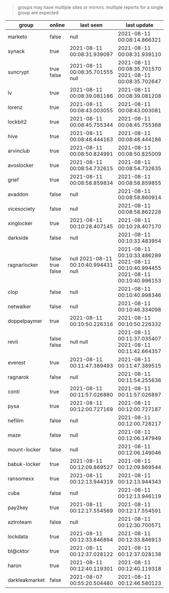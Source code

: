 > groups may have multiple sites or mirrors. multiple reports for a single group are expected

| group | online | last seen  | last update |
|-------|--------|------------|-------------|
| marketo | false | null | 2021-08-11 00:08:14.866321 |
| synack | true | 2021-08-11 00:08:31.939097 | 2021-08-11 00:08:31.939110 |
| suncrypt | true false | 2021-08-11 00:08:35.701555 null | 2021-08-11 00:08:35.701570 2021-08-11 00:08:35.702647 |
| lv | true | 2021-08-11 00:08:39.081186 | 2021-08-11 00:08:39.081208 |
| lorenz | true | 2021-08-11 00:08:43.003055 | 2021-08-11 00:08:43.003081 |
| lockbit2 | true | 2021-08-11 00:08:45.755344 | 2021-08-11 00:08:45.755368 |
| hive | true | 2021-08-11 00:08:48.444163 | 2021-08-11 00:08:48.444186 |
| arvinclub | true | 2021-08-11 00:08:50.824991 | 2021-08-11 00:08:50.825009 |
| avoslocker | true | 2021-08-11 00:08:54.732615 | 2021-08-11 00:08:54.732635 |
| grief | true | 2021-08-11 00:08:58.859834 | 2021-08-11 00:08:58.859855 |
| avaddon | false | null | 2021-08-11 00:08:58.860914 |
| vicesociety | false | null | 2021-08-11 00:08:58.862228 |
| xinglocker | true | 2021-08-11 00:10:28.407145 | 2021-08-11 00:10:28.407170 |
| darkside | false | null | 2021-08-11 00:10:33.483954 |
| ragnarlocker | false true false | null 2021-08-11 00:10:40.994431 null | 2021-08-11 00:10:33.486289 2021-08-11 00:10:40.994455 2021-08-11 00:10:40.996153 |
| clop | false | null | 2021-08-11 00:10:40.998346 |
| netwalker | false | null | 2021-08-11 00:10:46.334098 |
| doppelpaymer | true | 2021-08-11 00:10:50.226316 | 2021-08-11 00:10:50.226332 |
| revil | false false | null null | 2021-08-11 00:11:37.035407 2021-08-11 00:11:42.664357 |
| everest | true | 2021-08-11 00:11:47.389493 | 2021-08-11 00:11:47.389515 |
| ragnarok | false | null | 2021-08-11 00:11:54.255636 |
| conti | true | 2021-08-11 00:11:57.026880 | 2021-08-11 00:11:57.026897 |
| pysa | true | 2021-08-11 00:12:00.727169 | 2021-08-11 00:12:00.727187 |
| nefilim | false | null | 2021-08-11 00:12:00.728217 |
| maze | false | null | 2021-08-11 00:12:06.147949 |
| mount-locker | false | null | 2021-08-11 00:12:06.149046 |
| babuk-locker | true | 2021-08-11 00:12:09.869527 | 2021-08-11 00:12:09.869544 |
| ransomexx | true | 2021-08-11 00:12:13.944319 | 2021-08-11 00:12:13.944343 |
| cuba | false | null | 2021-08-11 00:12:13.946119 |
| pay2key | true | 2021-08-11 00:12:17.554569 | 2021-08-11 00:12:17.554591 |
| aztroteam | false | null | 2021-08-11 00:12:30.700571 |
| lockdata | true | 2021-08-11 00:12:33.846894 | 2021-08-11 00:12:33.846913 |
| bl@cktor | true | 2021-08-11 00:12:37.028122 | 2021-08-11 00:12:37.028138 |
| haron | true | 2021-08-11 00:12:40.119301 | 2021-08-11 00:12:40.119318 |
| darkleakmarket | false | 2021-08-07 00:55:20.504480 | 2021-08-11 00:12:46.580123 |
